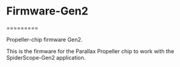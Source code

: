 # Firmware-Gen2
=========

Propeller-chip firmware Gen2.

This is the firmware for the Parallax Propeller chip to work with the SpiderScope-Gen2 application.


